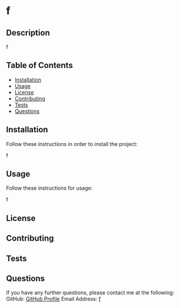 
  # f

  ## Description

  f

  ## Table of Contents

  * [Installation](#installation)
  * [Usage](#usage)
  * [License](#license)
  * [Contributing](#credits)
  * [Tests](#tests)
  * [Questions](#questions)
  
  ## Installation

  Follow these instructions in order to install the project:

  f

  ## Usage

  Follow these instructions for usage:
  
  f

  ## License

  ## Contributing

  ## Tests

  ## Questions

  If you have any further questions, please contact me at the following:
  GitHub: [GitHub Profile](https://www.github.com/f/)
  Email Address: [f](mailto:f)
